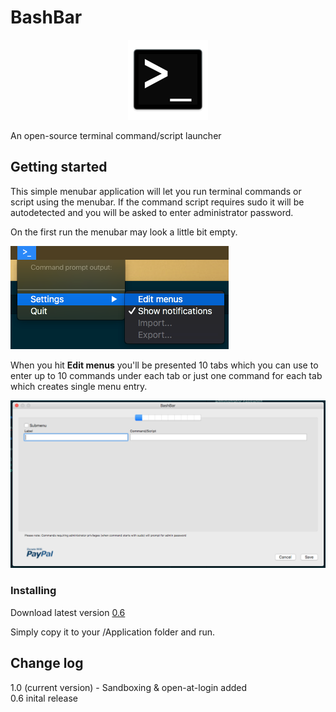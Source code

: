 # BashBar
<p align="center">
<img src="/images/logo_128x128.png">
</p>

An open-source terminal command/script launcher

## Getting started

This simple menubar application will let you run terminal commands or script using the menubar.
If the command script requires sudo it will be autodetected and you will be asked to enter administrator password.

On the first run the menubar may look a little bit empty.

![menu]

When you hit **Edit menus** you'll be presented 10 tabs which you can use to enter up to 10 commands under each tab or just one command for each tab which creates single menu entry.

![preferences]

### Installing

Download latest version [0.6](https://github.com/tbrek/BashBar/raw/master/BashBar/BashBar.zip)

Simply copy it to your /Application folder and run.

## Change log

1.0 (current version) - Sandboxing & open-at-login added<br>
0.6 inital release



[bashbarlogo]: /images/logo_128x128.png
[menu]: /images/menu.png
[preferences]: /images/preferences.png

